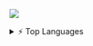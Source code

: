 [![](https://komarev.com/ghpvc/?username=doggidoggi&style=for-the-badge&color=green)](https://github.com/doggidoggi)

<details>
  <summary>⚡ Top Languages</summary>
  ![](https://github-stats-96na11ewg-doggidoggis-projects.vercel.app/api/top-langs/?username=doggidoggi&&show_icons=true&theme=dark&layout=donut-vertical)
</details>
